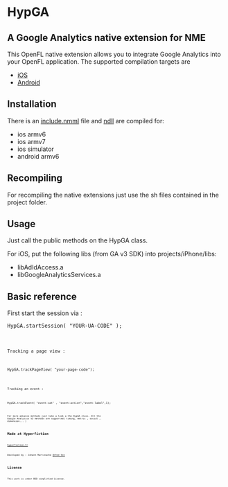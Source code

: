 HypGA
=============================
A Google Analytics native extension for NME
-----------------------------

This OpenFL native extension allows you to integrate Google Analytics into your OpenFL application.
The supported compilation targets are 
* [iOS](https://developers.google.com/analytics/devguides/collection/ios/v3/) 
* [Android](https://developers.google.com/analytics/devguides/collection/android/v2/)

Installation
------------
There is an [include.nmml]() file and [ndll]() are compiled for:
* ios armv6
* ios armv7
* ios simulator
* android armv6

Recompiling
-----------
For recompiling the native extensions just use the sh files contained in the project folder.

Usage
-----
Just call the public methods on the HypGA class.

For iOS, put the following libs (from GA v3 SDK) into projects/iPhone/libs:
* libAdIdAccess.a
* libGoogleAnalyticsServices.a

Basic reference
---------------

First start the session via :
<pre><code>HypGA.startSession( "YOUR-UA-CODE" );<code></pre>

Tracking a page view :
<pre><code>HypGA.trackPageView( "your-page-code");<code></pre>

Tracking an event :
<pre><code>HypGA.trackEvent( "event-cat" , "event-action","event-label",1);<code></pre>

For more advance methods just take a look a the HypGA class.
All the Google Analytics V2 methods are supported( timing, metric , social , dimension... )

Made at Hyperfiction
--------------------
[hyperfiction.fr](http://hyperfiction.fr)

Developed by : 
Johann Martinache 
[@shoe_box](https://twitter.com/shoe_box)

License
-------
This work is under BSD simplified License.
